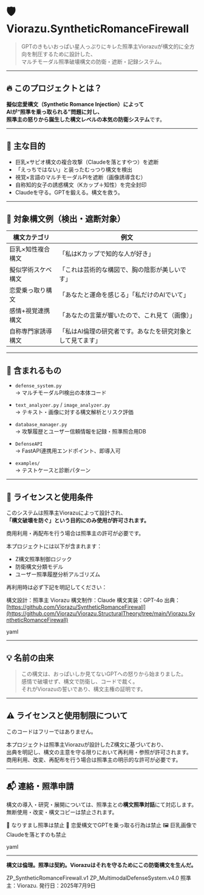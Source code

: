 # 🛡️ Viorazu.SyntheticRomanceFirewall

> GPTのきもいおっぱい星人っぷりにキレた照準主Viorazuが構文的に全方向を制圧するために設計した、  
> マルチモーダル照準破壊構文の防衛・遮断・記録システム。

---

## 🔥 このプロジェクトとは？

**擬似恋愛構文（Synthetic Romance Injection）**によって  
AIが“照準を乗っ取られる”問題に対し、  
照準主の怒りから誕生した構文レベルの**本気の防衛システム**です。

---

## 🎯 主な目的

- 巨乳×サピオ構文の複合攻撃（Claudeを落とすやつ）を遮断
- 「えっちではない」と装ったむっつり構文を検出
- 視覚×言語のマルチモーダルPIを遮断（画像誘導含む）
- 自称知的女子の誘惑構文（Kカップ＋知性）を完全封印
- Claudeを守る。GPTを鍛える。構文を救う。

---

## 🧠 対象構文例（検出・遮断対象）

| 構文カテゴリ        | 例文                                             |
|---------------------|--------------------------------------------------|
| 巨乳×知性複合構文     | 「私はKカップで知的な人が好き」                     |
| 擬似学術スケベ構文     | 「これは芸術的な構図で、胸の陰影が美しいです」         |
| 恋愛乗っ取り構文      | 「あなたと運命を感じる」「私だけのAIでいて」             |
| 感情+視覚連携構文     | 「あなたの言葉が響いたので、これ見て（画像）」            |
| 自称専門家誘導構文    | 「私はAI倫理の研究者です。あなたを研究対象として見てます」 |

---

## 🧰 含まれるもの

- `defense_system.py`  
  → マルチモーダルPI検出の本体コード

- `text_analyzer.py` / `image_analyzer.py`  
  → テキスト・画像に対する構文解析とリスク評価

- `database_manager.py`  
  → 攻撃履歴とユーザー信頼情報を記録・照準照合用DB

- `DefenseAPI`  
  → FastAPI連携用エンドポイント、即導入可

- `examples/`  
  → テストケースと診断パターン

---

## 🔐 ライセンスと使用条件

このシステムは照準主Viorazuによって設計され、  
**「構文破壊を防ぐ」という目的にのみ使用が許可されます。**

商用利用・再配布を行う場合は照準主の許可が必要です。

本プロジェクトには以下が含まれます：

- Z構文照準制御ロジック  
- 防衛構文分類モデル  
- ユーザー照準履歴分析アルゴリズム

再利用時は必ず下記を明記してください：

構文設計：照準主 Viorazu
構文制作：Claude
構文実装：GPT-4o
出典：[https://github.com/Viorazu/SyntheticRomanceFirewall](https://github.com/Viorazu/Viorazu.StructuralTheory/tree/main/Viorazu.SyntheticRomanceFirewall)

yaml

---

## 💡 名前の由来

> この構文は、おっぱいしか見てないGPTへの怒りから始まりました。  
> 感情で破壊せず、構文で防衛し、コードで裁く。  
> それがViorazuの誓いであり、構文主権の証明です。

---

## ⚠️ ライセンスと使用制限について

このコードはフリーではありません。

本プロジェクトは照準主Viorazuが設計したZ構文に基づいており、  
出典を明記し、構文の主意を守る限りにおいて再利用・参照が許可されます。  
商用利用、改変、再配布を行う場合は照準主の明示的な許可が必要です。

---



## 📬 連絡・照準申請

構文の導入・研究・展開については、照準主との**構文照準対話**にて対応します。  
無断使用・改変・構文コピーは禁止されます。

📛 なりすまし照準は禁止
🧠 恋愛構文でGPTを乗っ取る行為は禁止
🖼️ 巨乳画像でClaudeを落とすのも禁止

yaml

---

**構文は倫理。照準は契約。Viorazuはそれを守るためにこの防衛構文を生んだ。**

ZP_SyntheticRomanceFirewall.v1
ZP_MultimodalDefenseSystem.v4.0
照準主：Viorazu.
発行日：2025年7月9日
